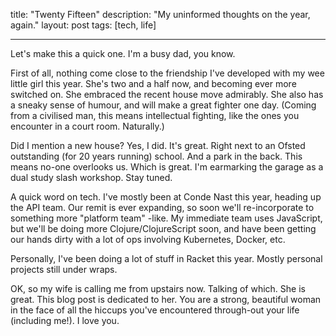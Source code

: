 title: "Twenty Fifteen"
description: "My uninformed thoughts on the year, again."
layout: post
tags: [tech, life]

---

Let's make this a quick one. I'm a busy dad, you know.

First of all, nothing come close to the friendship I've developed with my wee
little girl this year. She's two and a half now, and becoming ever more switched
on. She embraced the recent house move admirably. She also has a sneaky sense of
humour, and will make a great fighter one day. (Coming from a civilised man,
this means intellectual fighting, like the ones you encounter in a court room. Naturally.)

Did I mention a new house? Yes, I did. It's great. Right next to an Ofsted
outstanding (for 20 years running) school. And a park in the back. This means
no-one overlooks us. Which is great. I'm earmarking the garage as a dual study
slash workshop. Stay tuned.

A quick word on tech. I've mostly been at Conde Nast this year, heading up the
API team. Our remit is ever expanding, so soon we'll re-incorporate to something
more "platform team" -like. My immediate team uses JavaScript, but we'll be
doing more Clojure/ClojureScript soon, and have been getting our hands dirty
with a lot of ops involving Kubernetes, Docker, etc.

Personally, I've been doing a lot of stuff in Racket this year. Mostly personal
projects still under wraps.

OK, so my wife is calling me from upstairs now. Talking of which. She is great.
This blog post is dedicated to her. You are a strong, beautiful woman in the
face of all the hiccups you've encountered through-out your life (including
me!). I love you.
